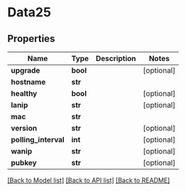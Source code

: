 # Data25

## Properties
Name | Type | Description | Notes
------------ | ------------- | ------------- | -------------
**upgrade** | **bool** |  | [optional] 
**hostname** | **str** |  | 
**healthy** | **bool** |  | [optional] 
**lanip** | **str** |  | [optional] 
**mac** | **str** |  | 
**version** | **str** |  | [optional] 
**polling_interval** | **int** |  | [optional] 
**wanip** | **str** |  | [optional] 
**pubkey** | **str** |  | [optional] 

[[Back to Model list]](../README.md#documentation-for-models) [[Back to API list]](../README.md#documentation-for-api-endpoints) [[Back to README]](../README.md)


